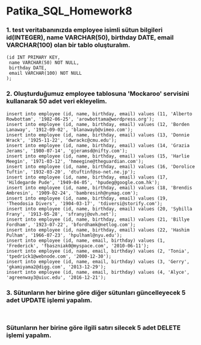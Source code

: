 # Patika_SQL_Homework8

### 1. test veritabanınızda employee isimli sütun bilgileri id(INTEGER), name VARCHAR(50), birthday DATE, email VARCHAR(100) olan bir tablo oluşturalım.

``` CREATE TABLE employee 
(id INT PRIMARY KEY,
 name VARCHAR(50) NOT NULL,
 birthday DATE,
 email VARCHAR(100) NOT NULL
);
```

### 2. Oluşturduğumuz employee tablosuna 'Mockaroo' servisini kullanarak 50 adet veri ekleyelim.

```
insert into employee (id, name, birthday, email) values (11, 'Alberto Rowbottam', '1982-06-25', 'arowbottama@wordpress.org');
insert into employee (id, name, birthday, email) values (12, 'Borden Lanaway', '1912-09-02', 'blanawayb@vimeo.com');
insert into employee (id, name, birthday, email) values (13, 'Donnie Wrack', '1925-11-22', 'dwrackc@cmu.edu');
insert into employee (id, name, birthday, email) values (14, 'Grazia Jerams', '1980-07-14', 'gjeramsd@nifty.com');
insert into employee (id, name, birthday, email) values (15, 'Harlie Meegin', '1971-03-12', 'hmeegine@theguardian.com');
insert into employee (id, name, birthday, email) values (16, 'Dorolice Tuftin', '1932-03-20', 'dtuftinf@so-net.ne.jp');
insert into employee (id, name, birthday, email) values (17, 'Hildegarde Pude', '1949-04-05', 'hpudeg@google.com.hk');
insert into employee (id, name, birthday, email) values (18, 'Brendis Ambresin', '1909-02-24', 'bambresinh@nymag.com');
insert into employee (id, name, birthday, email) values (19, 'Theodosia Divers', '1904-03-17', 'tdiversi@storify.com');
insert into employee (id, name, birthday, email) values (20, 'Sybilla Frany', '1913-05-28', 'sfranyj@ovh.net');
insert into employee (id, name, birthday, email) values (21, 'Billye Fordham', '1923-07-22', 'bfordhamk@netlog.com');
insert into employee (id, name, birthday, email) values (22, 'Hashim Pulham', '1966-07-23', 'hpulhaml@nyu.edu'); 
insert into employee (id, name, email, birthday) values (1, 'Frederick', 'fbaszniak0@myspace.com', '2010-06-11');
insert into employee (id, name, email, birthday) values (2, 'Tonia', 'tpedrick1@webnode.com', '2000-12-30');
insert into employee (id, name, email, birthday) values (3, 'Gerry', 'gkamiyama2@digg.com', '2013-12-29');
insert into employee (id, name, email, birthday) values (4, 'Alyce', 'agreenway3@uiuc.edu', '2016-12-21');
``` 

### 3. Sütunların her birine göre diğer sütunları güncelleyecek 5 adet UPDATE işlemi yapalım.

```  ```

### Sütunların her birine göre ilgili satırı silecek 5 adet DELETE işlemi yapalım.

```  ```


